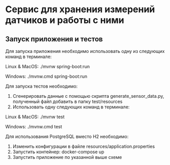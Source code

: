 # Сервис для хранения измерений датчиков и работы с ними
## Запуск приложения и тестов

Для запуска приложения необходимо использовать одну из следующих команд в терминале:

Linux & MacOS: ./mvnw spring-boot:run

Windows: ./mvnw.cmd spring-boot:run

Для запуска тестов необходимо: 
1. Сгенерировать данные с помощью скрипта generate_sensor_data.py, полученный файл добавить в папку test/resources
2. Использовать одну следующих команд в терминале:

Linux & MacOS: ./mvnw test

Windows: ./mvnw.cmd test

Для использования PostgreSQL вместо H2 необходимо:
1. Изменить конфигурации в файле resources/application.properties
2. Запустить контейнер: docker-compose up
3. Запустить приложение по указанной выше схеме
